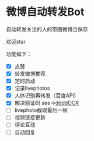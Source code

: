 # 微博自动转发Bot

自动转发关注的人的带图微博且保存

欢迎star

功能如下：

- [x] 点赞
- [x] 转发微博推荐
- [x] 定时启动
- [x] 记录livephotos
- [x] 人体识别再转发（百度API)
- [x] 解决验证码 see->[ddddOCR](https://github.com/sml2h3/ddddocr)
- [ ] livephoto截取最后一帧
- [ ] 视频链接更新
- [ ] 评论互动
- [ ] 自动回复